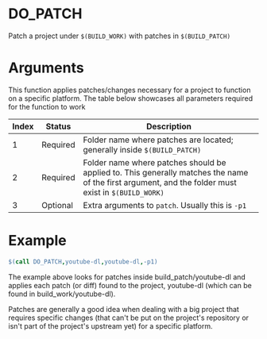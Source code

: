 # DO_PATCH

Patch a project under `$(BUILD_WORK)` with patches in `$(BUILD_PATCH)`

# Arguments

This function applies patches/changes necessary for a project to
function on a specific platform. The table below showcases all
parameters required for the function to work

| Index | Status | Description |
| ----- | ------ | ----------- |
| 1 | Required | Folder name where patches are located; generally inside `$(BUILD_PATCH)` |
| 2 | Required | Folder name where patches should be applied to. This generally matches the name of the first argument, and the folder must exist in `$(BUILD_WORK)` |
| 3 | Optional | Extra arguments to `patch`. Usually this is `-p1` |

# Example

```makefile
$(call DO_PATCH,youtube-dl,youtube-dl,-p1)
```

The example above looks for patches inside build_patch/youtube-dl and
applies each patch (or diff) found to the project, youtube-dl (which can
be found in build_work/youtube-dl).

Patches are generally a good idea when dealing with a big project that
requires specific changes (that can't be put on the project's repository
or isn't part of the project's upstream yet) for a specific platform.
